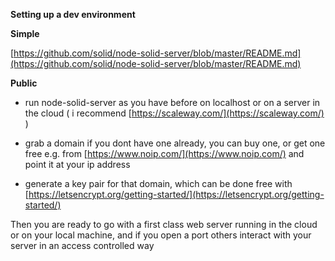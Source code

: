 **Setting up a dev environment**

**Simple**

[https://github.com/solid/node-solid-server/blob/master/README.md](https://github.com/solid/node-solid-server/blob/master/README.md)

**Public**

* run node-solid-server as you have before on localhost or on a server in the cloud \( i recommend [https://scaleway.com/](https://scaleway.com/) \)

* grab a domain if you dont have one already, you can buy one, or get one free e.g. from [https://www.noip.com/](https://www.noip.com/) and point it at your ip address

* generate a key pair for that domain, which can be done free with [https://letsencrypt.org/getting-started/](https://letsencrypt.org/getting-started/)

Then you are ready to go with a first class web server running in the cloud or on your local machine, and if you open a port others interact with your server in an access controlled way

